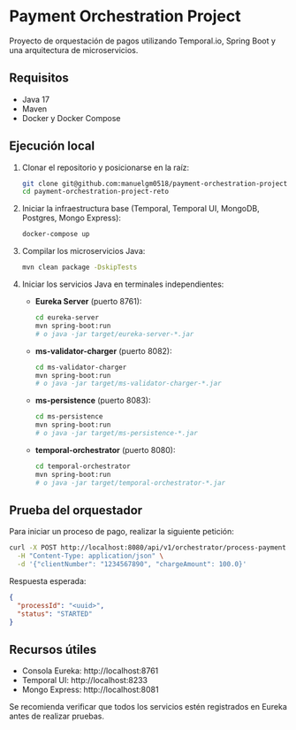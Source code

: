 # Payment Orchestration Project

Proyecto de orquestación de pagos utilizando Temporal.io, Spring Boot y una arquitectura de microservicios.

## Requisitos

- Java 17
- Maven
- Docker y Docker Compose

## Ejecución local

1. Clonar el repositorio y posicionarse en la raíz:

   ```bash
   git clone git@github.com:manuelgm0518/payment-orchestration-project-reto.git
   cd payment-orchestration-project-reto
   ```

2. Iniciar la infraestructura base (Temporal, Temporal UI, MongoDB, Postgres, Mongo Express):

   ```bash
   docker-compose up
   ```

3. Compilar los microservicios Java:

   ```bash
   mvn clean package -DskipTests
   ```

4. Iniciar los servicios Java en terminales independientes:

   - **Eureka Server** (puerto 8761):
     ```bash
     cd eureka-server
     mvn spring-boot:run
     # o java -jar target/eureka-server-*.jar
     ```
   - **ms-validator-charger** (puerto 8082):
     ```bash
     cd ms-validator-charger
     mvn spring-boot:run
     # o java -jar target/ms-validator-charger-*.jar
     ```
   - **ms-persistence** (puerto 8083):
     ```bash
     cd ms-persistence
     mvn spring-boot:run
     # o java -jar target/ms-persistence-*.jar
     ```
   - **temporal-orchestrator** (puerto 8080):
     ```bash
     cd temporal-orchestrator
     mvn spring-boot:run
     # o java -jar target/temporal-orchestrator-*.jar
     ```

## Prueba del orquestador

Para iniciar un proceso de pago, realizar la siguiente petición:

```bash
curl -X POST http://localhost:8080/api/v1/orchestrator/process-payment \
  -H "Content-Type: application/json" \
  -d '{"clientNumber": "1234567890", "chargeAmount": 100.0}'
```

Respuesta esperada:

```json
{
  "processId": "<uuid>",
  "status": "STARTED"
}
```

## Recursos útiles

- Consola Eureka: http://localhost:8761
- Temporal UI: http://localhost:8233
- Mongo Express: http://localhost:8081

Se recomienda verificar que todos los servicios estén registrados en Eureka antes de realizar pruebas.
